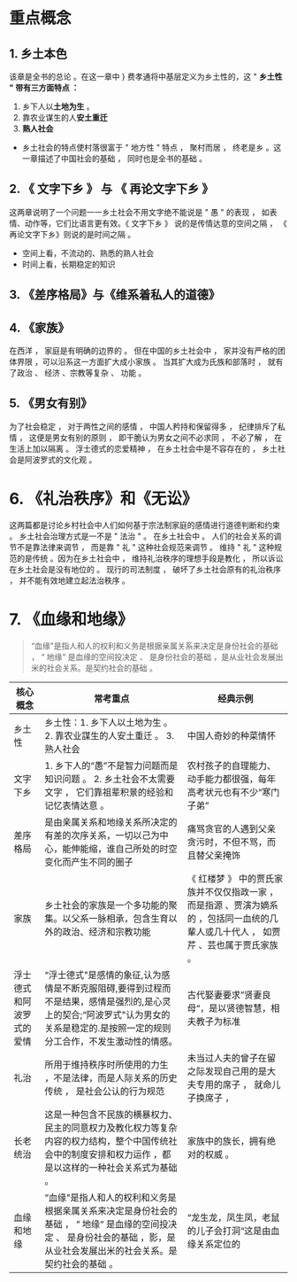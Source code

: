 # 重点概念
## 1. 乡土本色
该章是全书的总论 。在这一章中 } 费孝通将中基层定义为乡土性的，这 " **乡土性 " 带有三方面特点 ：**
1. 乡下人以**土地为生** 。
2. 靠农业谋生的人**安土重迁**
3. **熟人社会**

- 乡土社会的特点使村落很富于 " 地方性 " 特点 ， 聚村而居 ， 终老是乡 。这一章描述了中国社会的基础 ， 同时也是全书的基础 。

## 2. 《 文字下乡 》 与 《 再论文字下乡 》
这两章说明了一个问题一一乡土社会不用文字绝不能说是 " 愚 " 的表现 ， 如表情、动作等，它们比语言更有效。《 文字下乡 》 说的是传情达意的空间之隔 ， 《 再论文字下乡》则说的是时间之隔 。
- 空间上看，不流动的、熟悉的熟人社会
- 时间上看，长期稳定的知识

## 3. 《差序格局》与《维系着私人的道德》

## 4. 《家族》
在西洋 ， 家庭是有明确的边界的 。 但在中国的乡土社会中 ， 家并没有严格的团体界限 ，可以沿系这一方面扩大成小家族 。 当其扩大成为氏族和部落时 ， 就有了政治 、 经济 、宗教等复杂 、 功能 。

## 5. 《男女有别》
为了社会稳定 ， 对于两性之间的感情 ， 中国人矜持和保留得多 ， 纪律排斥了私情 ， 这便是男女有别的原则 ， 即干脆认为男女之间不必求同 ， 不必了解 ， 在生活上加以隔离 。 浮士德式的恋爱精神 ， 在乡土社会中是不容存在的 ， 乡土社会是阿波罗式的文化观 。

# 6. 《礼治秩序》和《无讼》
这两篇都是讨论乡村社会中人们如何基于宗法制家庭的感情进行道德判断和约束 。
乡土社会治理方式是一不是 " 法治 " 。 在乡土社会中 。 人们的社会关系的调节不是靠法律来调节 ， 而是靠 " 礼 " 这种社会规范来调节 。 维持 " 礼 " 这种规范的是传统 。因为在乡土社会中 ， 维持礼治秩序的理想手段是教化 ， 所以诉讼在乡土社会是没有地位的 。 现行的司法制度 ， 破坏了乡土社会原有的礼治秩序 ， 并不能有效地建立起法治秩序 。

# 7. 《血缘和地缘》
> “血缘"是指人和人的权利和义务是根据亲属关系来决定是身份社会的基础 ，
> “ 地缘“ 是血缘的空间投决定 、 是身份社会的基础 ，是从业社会发展出米的社会关系。是契约社会的基础 。

| 核心概念         | 常考重点                                                                                         | 经典示例                                                                     |
|--------------|----------------------------------------------------------------------------------------------|--------------------------------------------------------------------------|
| 乡土性          | 乡土性：1. 乡下人以土地为生 。 2. 靠农业謀生的人安土重迁 。 3. 熟人社会                                                    | 中国人奇妙的种菜情怀                                                               |
| 文字下乡         | 1. 乡下人的“愚”不是智力问题而是知识问题 。 2. 乡土社会不太需要文字 ， 它们靠祖辈积景的经验和记忆表情达意 。                                 | 农村孩子的自理能力、动手能力都很强，每年高考状元也有不少“寒门子弟”                                       |
| 差序格局         | 是由亲属关系和地缘关系所决定的有差的次序关系，一切以己为中心，能伸能缩，谁自己所处的时空变化而产生不同的圈子                                       | 痛骂贪官的人遇到父亲贪污时，不但不骂，而且替父亲掩饰                                               |
| 家族           | 乡土社会的家族是一个多功能的聚集。以父系一脉相承，包含生育以外的政治、经济和宗教功能                                                   | 《 红楼梦 》 中的贾氏家族并不仅仅指政一家 ， 而是指源 、贾演为嫡系的 ，包括同一血统的几輩人或几十代人 ， 如贾芹 、芸也属于贾氏家族 。 |
| 浮士德式和阿波罗式的爱情 | “浮士德式"是感情的象征,认为感情是不断克服阻碍,要得到过程而不是结果，感情是强烈的,是心灵上的契合;“阿波罗式"认为男女的关系是稳定的.是按照一定的规则分工合作，不发生激动性的情感。 | 古代娶妻要求”贤妻良母“，是以贤德智慧，相夫教子为标准                                              |
| 礼治           | 所用于维持秩序时所使用的力生 ，不是法律，而是人际关系的历史传统 ， 是社会公认的行为规范                                                | 未当过人夫的曾子在留之际发现自己用的是大夫专用的席子 ， 就命儿子换席子 ，                                   |
| 长老统治         | 这是一种包含不民族的横暴权力、民主的同意权力及教化权力等复杂内容的权力结构，整个中国传统社会中的制度安排和权力运作 ，都是以这样的一种社会关系式为基础 。                | 家族中的族长，拥有绝对的权威 。                                                         |
| 血缘和地缘        | “血缘"是指人和人的权利和义务是根据亲属关系来决定是身份社会的基础 ， “ 地缘“ 是血缘的空间投决定 、 是身份社会的基础 ，影，是从业社会发展出米的社会关系。是契约社会的基础 。 | “龙生龙，凤生凤，老鼠的儿子会打洞“这是由血缘关系定位的                                             |
